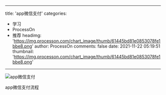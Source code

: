 
---
title: 'app微信支付'
categories: 
 - 学习
 - ProcessOn
 - 推荐
headimg: 'https://img.processon.com/chart_image/thumb/61445bd81e0853078fe1bbe8.png'
author: ProcessOn
comments: false
date: 2021-11-22 05:19:51
thumbnail: 'https://img.processon.com/chart_image/thumb/61445bd81e0853078fe1bbe8.png'
---

<div>   
<img class="thumb" alt="app微信支付" src="https://img.processon.com/chart_image/thumb/61445bd81e0853078fe1bbe8.png" referrerpolicy="no-referrer">
<p>app微信支付流程</p>  
</div>
            